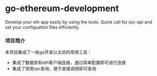 # go-ethereum-development
Develop your eth app easily by using the tools. Quick call for rpc-api and set your configuation files efficiently.

### 项目简介
本项目集成了一些go开发以太坊的常用工具：
* 集成了数据库和eth客户端连接，通过简单配置即可进行连接
* 集成了常用rpc查询，便于直接调用即可查询